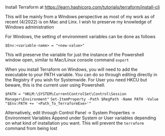 Install Terraform at
https://learn.hashicorp.com/tutorials/terraform/install-cli

This will be mainly from a Windows perspective as most of my work as of recent (4/2022) is on Mac and Linx. I wish to preserve my knowledge of Windows administration

For Windows, the setting of environment variables can be done as follows

`$Env:<variable-name> = "<new-value>"`

This will preserve the variable for just the instance of the Powershell window open, similar to Mac/Linux console command `export`

When you install Terraform on Windows, you will need to add the executable to your PATH variable. You can do so through editing directly in the Registry if you wish for Systemwide. For User you need HKCU but beware, this is the current user using Powershell.

`$PATH = "HKLM:\SYSTEM\CurrentControlSet\Control\Session Manager\Environment"`
`Set-ItemProperty -Path $RegPath -Name PATH -Value "$Env:PATH += '<Path_To_TerraformExe>'"`

Alternatively, edit through Control Panel -> System Properties -> Environment Variables 
Append under System or User variables depending on what kind of installation you want. This will prevent the `terraform` command from being lost